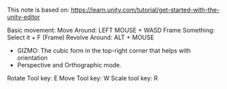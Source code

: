 This note is based on: https://learn.unity.com/tutorial/get-started-with-the-unity-editor

Basic movement:
	Move Around: LEFT MOUSE + WASD
	Frame Something: Select it + F (Frame)
	Revolve Around: ALT + MOUSE

- GIZMO: The cubic form in the top-right corner that helps with orientation
- Perspective and Orthographic mode.


Rotate Tool key: E
Move Tool key: W
Scale tool key: R
